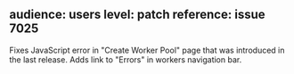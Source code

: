 audience: users
level: patch
reference: issue 7025
---

Fixes JavaScript error in "Create Worker Pool" page that was introduced in the last release.
Adds link to "Errors" in workers navigation bar.
